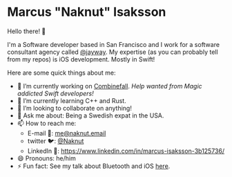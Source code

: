 # Marcus "Naknut" Isaksson

Hello there! 👋

I'm a Software developer based in San Francisco and I work for a software consultant agency called [@jayway](https://github.com/jayway).
My expertise (as you can probably tell from my repos) is iOS development. Mostly in Swift!

Here are some quick things about me:

- 🔭 I’m currently working on [Combinefall](https://github.com/naknut/Combinefall). *Help wanted from Magic addicted Swift developers!*
- 🌱 I’m currently learning C++ and Rust.
- 👯 I’m looking to collaborate on anything!
- 💬 Ask me about: Being a Swedish expat in the USA.
- 📫 How to reach me:
  - E-mail 📩: me@naknut.email
  - twitter 🐦: [@Naknut](https://twitter.com/Naknut)
  - LinkedIn 💼: <https://www.linkedin.com/in/marcus-isaksson-3b125736/>
- 😄 Pronouns: he/him
- ⚡ Fun fact: See my talk about Bluetooth and iOS [here](https://www.youtube.com/watch?v=XEUxl5zlNVw).
